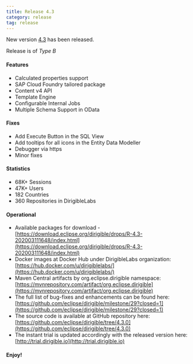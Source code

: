 ```yaml
---
title: Release 4.3
category: release
tag: release
---
```


New version [4.3](https://download.eclipse.org/dirigible/drops/R-4.3-202003111648/index.html) has been released.

Release is of *Type B*

#### Features

* Calculated properties support
* SAP Cloud Foundry tailored package
* Content v4 API
* Template Engine
* Configurable Internal Jobs
* Multiple Schema Support in OData


#### Fixes

* Add Execute Button in the SQL View
* Add tooltips for all icons in the Entity Data Modeller
* Debugger via https
* Minor fixes

#### Statistics

* 68K+ Sessions
* 47K+ Users
* 182 Countries
* 360 Repositories in DirigibleLabs

#### Operational

* Available packages for download - [https://download.eclipse.org/dirigible/drops/R-4.3-202003111648/index.html](https://download.eclipse.org/dirigible/drops/R-4.3-202003111648/index.html)
* Docker images at Docker Hub under DirigibleLabs organization:	[https://hub.docker.com/u/dirigiblelabs/](https://hub.docker.com/u/dirigiblelabs/)
* Maven Central artifacts by org.eclipse.dirigible namespace: [https://mvnrepository.com/artifact/org.eclipse.dirigible](https://mvnrepository.com/artifact/org.eclipse.dirigible)
* The full list of bug-fixes and enhancements can be found here: [https://github.com/eclipse/dirigible/milestone/29?closed=1](https://github.com/eclipse/dirigible/milestone/29?closed=1)
* The source code is available at GitHub repository here: [https://github.com/eclipse/dirigible/tree/4.3.0](https://github.com/eclipse/dirigible/tree/4.3.0)
* The instant trial is updated accordingly with the released version here: [http://trial.dirigible.io](http://trial.dirigible.io)

#### Enjoy!
